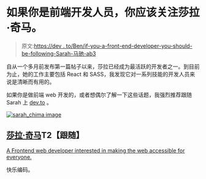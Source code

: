 # 如果你是前端开发人员，你应该关注莎拉·奇马。

> 原文:[https://dev . to/Ben/if-you-a-front-end-developer-you-should-be-following-Sarah-马驰-ab3](https://dev.to/ben/if-youre-a-front-end-developer-you-should-be-following-sarah-chima-ab3)

自从一个多月前发布第一篇帖子以来，莎拉已经成为最活跃的开发者之一。到目前为止，她的工作主要包括 React 和 SASS，我发现它对一系列技能的开发人员来说是清晰而有用的。

如果你是做前端 web 开发的，或者想偶尔了解一下这些话题，我强烈推荐跟随 Sarah 上 [dev.to](https://dev.to/) 。

[![sarah_chima image](../Images/12559cb85172c679a639470250e41b1d.png)](/sarah_chima)

## [莎拉·奇马](/sarah_chima)T2【跟随】

[A Frontend web developer interested in making the web accessible for everyone.](/sarah_chima)

快乐编码。